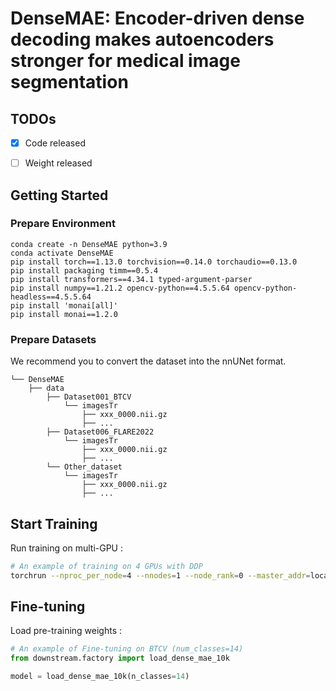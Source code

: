 

# DenseMAE: Encoder-driven dense decoding makes autoencoders stronger for medical image segmentation



## TODOs

- [x] Code released
- [ ] Weight released



## Getting Started

### Prepare Environment

```
conda create -n DenseMAE python=3.9
conda activate DenseMAE
pip install torch==1.13.0 torchvision==0.14.0 torchaudio==0.13.0
pip install packaging timm==0.5.4
pip install transformers==4.34.1 typed-argument-parser
pip install numpy==1.21.2 opencv-python==4.5.5.64 opencv-python-headless==4.5.5.64
pip install 'monai[all]'
pip install monai==1.2.0
```

### Prepare Datasets

We recommend you to convert the dataset into the nnUNet format.

```
└── DenseMAE
    ├── data
        ├── Dataset001_BTCV
            └── imagesTr
                ├── xxx_0000.nii.gz
                ├── ...
        ├── Dataset006_FLARE2022
            └── imagesTr
                ├── xxx_0000.nii.gz
                ├── ...
        └── Other_dataset
            └── imagesTr
                ├── xxx_0000.nii.gz
                ├── ...
```



## Start Training

Run training on multi-GPU :

```sh
# An example of training on 4 GPUs with DDP
torchrun --nproc_per_node=4 --nnodes=1 --node_rank=0 --master_addr=localhost --master_port=12351 main.py
```



## Fine-tuning

Load pre-training weights :

```python
# An example of Fine-tuning on BTCV (num_classes=14)
from downstream.factory import load_dense_mae_10k

model = load_dense_mae_10k(n_classes=14)
```
